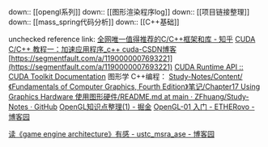 down:: [[opengl系列]]
down:: [[图形渲染程序log]]
down:: [[项目链接整理]]
down:: [[mass_spring代码分析]]
down:: [[C++基础]]

unchecked reference link:
[全网唯一值得推荐的C/C++框架和库 - 知乎](https://zhuanlan.zhihu.com/p/492392194)
[CUDA C/C++ 教程一：加速应用程序\_c++ cuda-CSDN博客](https://blog.csdn.net/baishuiniyaonulia/article/details/123023666)
[https://segmentfault.com/a/1190000007693221](https://segmentfault.com/a/1190000007693221)
[CUDA Runtime API :: CUDA Toolkit Documentation](https://docs.nvidia.com/cuda/cuda-runtime-api/group__CUDART__MEMORY.html#group__CUDART__MEMORY)
图形学 C++编程：
[Study-Notes/Content/《Fundamentals of Computer Graphics, Fourth Edition》笔记/Chapter17 Using Graphics Hardware 使用图形硬件/README.md at main · ZFhuang/Study-Notes · GitHub](https://github.com/ZFhuang/Study-Notes/blob/main/Content/%E3%80%8AFundamentals%20of%20Computer%20Graphics%2C%20Fourth%20Edition%E3%80%8B%E7%AC%94%E8%AE%B0/Chapter17%20Using%20Graphics%20Hardware%20%E4%BD%BF%E7%94%A8%E5%9B%BE%E5%BD%A2%E7%A1%AC%E4%BB%B6/README.md#172-what-is-graphics-hardware-%E4%BB%80%E4%B9%88%E6%98%AF%E5%9B%BE%E5%BD%A2%E7%A1%AC%E4%BB%B6)
[OpenGL知识点整理(1) - 掘金](https://juejin.cn/post/7230689144096079909)
[OpenGL-01 入门 - ETHERovo - 博客园](https://www.cnblogs.com/etherovo/p/17369154.html)

[读《game engine architecture》有感 - ustc\_msra\_ase - 博客园](https://www.cnblogs.com/ustc_msra_ase/archive/2011/02/24/1964102.html)